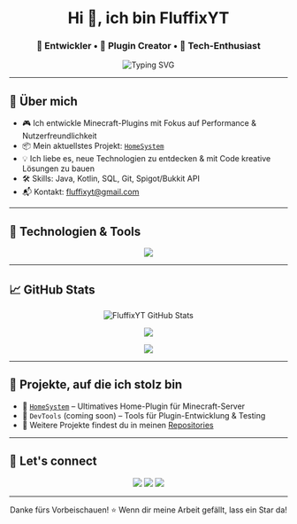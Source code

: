 <!-- Profil README für GitHub -->

<h1 align="center">Hi 👋, ich bin FluffixYT</h1>
<h3 align="center">🚀 Entwickler • 🔧 Plugin Creator • 🧠 Tech-Enthusiast</h3>

<p align="center">
  <img src="https://readme-typing-svg.demolab.com?font=Fira+Code&size=22&pause=1000&center=true&vCenter=true&width=440&lines=Willkommen+auf+meinem+GitHub!;Minecraft+Plugins+%E2%9A%A1;Open+Source+Fan+%F0%9F%9A%80;Immer+am+Lernen+%F0%9F%A7%91%E2%80%8D%F0%9F%92%BB" alt="Typing SVG" />
</p>

---

## 🌟 Über mich

- 🎮 Ich entwickle Minecraft-Plugins mit Fokus auf Performance & Nutzerfreundlichkeit  
- 📦 Mein aktuellstes Projekt: [`HomeSystem`](https://github.com/FluffixYT/HomeSystem)  
- 💡 Ich liebe es, neue Technologien zu entdecken & mit Code kreative Lösungen zu bauen  
- 🛠️ Skills: Java, Kotlin, SQL, Git, Spigot/Bukkit API  
- 📬 Kontakt: [fluffixyt@gmail.com](mailto:fluffixyt@gmail.com)

---

## 🧰 Technologien & Tools

<p align="center">
  <img src="https://skillicons.dev/icons?i=java,kotlin,mysql,mongodb,git,github,idea,linux" />
</p>

---

## 📈 GitHub Stats

<p align="center">
  <img src="https://github-readme-stats.vercel.app/api?username=FluffixYT&show_icons=true&theme=tokyonight&hide_border=true" alt="FluffixYT GitHub Stats" />
</p>

<p align="center">
  <img src="https://github-readme-streak-stats.herokuapp.com/?user=FluffixYT&theme=tokyonight&hide_border=true" />
</p>

<p align="center">
  <img src="https://github-readme-stats.vercel.app/api/top-langs/?username=FluffixYT&layout=compact&theme=tokyonight&hide_border=true" />
</p>

---

## 🚀 Projekte, auf die ich stolz bin

- 🔧 [`HomeSystem`](https://github.com/FluffixYT/HomeSystem) – Ultimatives Home-Plugin für Minecraft-Server
- 🧪 `DevTools` (coming soon) – Tools für Plugin-Entwicklung & Testing
- 📂 Weitere Projekte findest du in meinen [Repositories](https://github.com/FluffixYT?tab=repositories)

---

## 🤝 Let's connect

<p align="center">
  <a href="https://discord.gg/wFqCUrtCwp"><img src="https://img.shields.io/discord/1234567890?color=5865F2&label=Discord&logo=discord&logoColor=white" /></a>
  <a href="mailto:fluffixyt@gmail.com"><img src="https://img.shields.io/badge/Gmail-D14836?style=flat&logo=gmail&logoColor=white" /></a>
  <a href="https://github.com/FluffixYT"><img src="https://img.shields.io/github/followers/FluffixYT?label=Follow&style=social" /></a>
</p>

---

<p align="center">
  Danke fürs Vorbeischauen! ⭐ Wenn dir meine Arbeit gefällt, lass ein Star da!
</p>
